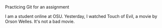 Practicing Git for an assignment

I am a student online at OSU. Yesterday, I watched Touch of Evil, a movie by Orson Welles. It's not a bad movie.
